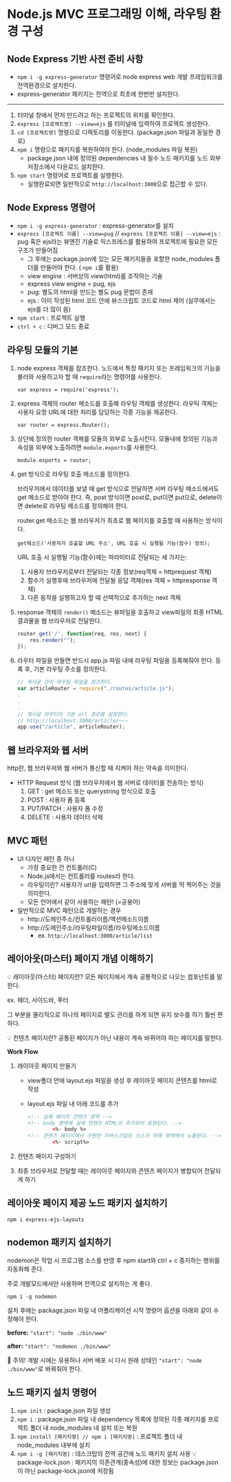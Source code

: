 # Node.js MVC 프로그래밍 이해, 라우팅 환경 구성

## Node Express 기반 사전 준비 사항

- `npm i -g express-generator` 명령어로 node express web 개발 프레임워크를 전역환경으로 설치한다.
- express-generator 패키지는 전역으로 최초에 한번만 설치한다.

---

1. 터미널 창에서 먼저 만드려고 하는 프로젝트의 위치를 확인한다.
2. `express [프로젝트명] --view=ejs` 를 터미널에 입력하여 프로젝트 생성한다.
3. `cd [프로젝트명]` 명령으로 디렉토리를 이동한다. (package.json 파일과 동일한 경로)
4. `npm i` 명령으로 패키지를 복원하여야 한다. (node_modules 파일 복원)
    - package.json 내에 정의된 dependencies 내 필수 노드 패키지를 노드 외부 저장소에서 다운로드 설치한다.
5. `npm start` 명령어로 프로젝트를 실행한다.
    - 실행완료되면 일반적으로 `http://localhost:3000`으로 접근할 수 있다.

## Node Express 명령어

- `npm i -g express-generator` : express-generator를 설치
- `express [프로젝트 이름] --view=pug` // `express [프로젝트 이름] --view=ejs`  : pug 혹은 ejs라는 뷰엔진 기술로 익스프레스를 활용하여 프로젝트에 필요한 모든 구조가 만들어짐
    - 그 후에는 package.json에 있는 모든 패키지들을 포함한 node_modules 폴더를 만들어야 한다. ( `npm i`를 활용)
    - view engine : 서버상의 view(html)를 조작하는 기술
    - express view engine = pug, ejs
    - pug: 별도의 html을 만드는 별도 pug 문법이 존재
    - ejs : 이미 작성된 html 코드 안에 뷰스크립트 코드로 html 제어 (실무에서는 ejs를 더 많이 씀)
- `npm start` : 프로젝트 실행
- `ctrl + c` : 디버그 모드 종료

## 라우팅 모듈의 기본

1. node express 객체를 참조한다. 노드에서 특정 패키지 또는 프레임워크의 기능을 불러와 사용하고자 할 때 `require`라는 명령어를 사용한다.

    `var express = require('express');`

2. express 객체의 router 메소드를 호출해 라우팅 객체를 생성한다. 라우틱 객체는 사용자 요청 URL에 대한 처리를 담당하는 각종 기능을 제공한다.

    `var router = express.Router();`

3. 상단에 정의한 router 객체를 모듈의 외부로 노출시킨다. 모듈내에 정의된 기능과 속성을 외부에 노출하려면 `module.exports`를 사용한다.

    `module.exports = router;`

4. get 방식으로 라우팅 호출 메소드를 정의한다.

    브라우저에서 데이터를 보낼 때 get 방식으로 전달하면 서버 라우팅 메소드에서도 get 메소드로 받아야 한다. 즉, post 방식이면 post로, put이면 put으로, delete이면 delete로 라우팅 메소드를 정의해야 한다.

    router.get 메소드는 웹 브라우저가 최초로 웹 페이지를 호출할 때 사용하는 방식이다.

    `get메소드('사용자가 호출할 URL 주소', URL 호출 시 실행될 기능(함수) 정의);`

    URL 호출 시 실행될 기능(함수)에는 파라미터로 전달되는 세 가지는: 

    1. 사용자 브라우저로부터 전달되는 각종 정보(req객체 = httprequest 객체)
    2. 함수가 실행후에 브라우저에 전달될 응답 객체(res 객체 = httpresponse 객체)
    3. 다른 동작을 실행하고자 할 때 선택적으로 추가하는 next 객체
5. response 객체의 `render()` 메소드는 뷰파일을 호출하고 view파일의 최종 HTML 결과물을 웹 브라우저로 전달한다.

    ```jsx
    router.get('/', function(req, res, next) {
    	res.render("");
    });
    ```

6. 라우터 파일을 만들면 반드시 app.js 파일 내에 라우팅 파일을 등록해줘야 한다. 등록 후, 기본 라우팅 주소를 정의한다.

    ```jsx
    // 게시글 관리 라우팅 파일을 참조한다.
    var articleRouter = require("./routes/article.js");
    .
    .
    .
    // 게시글 라우터의 기본 url 경로를 설정한다.
    // http://localhost:3000/article/~~~
    app.use("/article", articleRouter);
    ```

## 웹 브라우저와 웹 서버

http란, 웹 브라우저와 웹 서버가 통신할 때 지켜야 하는 약속을 의미한다. 

- HTTP Request 방식 (웹 브라우저에서 웹 서버로 데이터를 전송하는 방식)
    1. GET :  get 메소드 또는 querystring 방식으로 호출
    2. POST : 사용자 폼 등록
    3. PUT/PATCH : 사용자 폼 수정
    4. DELETE : 사용자 데이터 삭제


## MVC 패턴

- UI 디자인 패턴 중 하나
    - 가장 중요한 건 컨트롤러(C)
    - Node.js에서는 컨트롤러를 routes라 한다.
    - 라우팅이란? 사용자가 url을 입력하면 그 주소에 맞게 서버를 딱 찍어주는 것을 의미한다.
    - 모든 언어에서 같이 사용하는 패턴! (=공용어)
- 일반적으로 MVC 패턴으로 개발하는 경우
    - http://도메인주소/컨트롤러이름/액션메소드이름
    - http://도메인주소/라우팅파일이름/라우팅메소드이름
        - ex. `http://localhost:3000/article/list`


## 레이아웃(마스터) 페이지 개념 이해하기

💡 레이아웃(마스터) 페이지란? 모든 페이지에서 계속 공통적으로 나오는 컴포넌트를 말한다.

ex. 헤더, 사이드바, 푸터

그 부분을 물리적으로 하나의 페이지로 별도 관리를 하게 되면 유지 보수를 하기 훨씬 편하다.

💡 컨텐츠 페이지란? 공통된 페이지가 아닌 내용이 계속 바뀌어야 하는 페이지를 말한다.

**Work Flow**

1. 레이아웃 페이지 만들기
    - view폴더 안에 layout.ejs 파일을 생성 후 레이아웃 페이지 콘텐츠를 html로 작성
    - layout.ejs 파일 내 아래 코드를 추가

        ```html
        <!-- 실제 페이지 콘텐츠 영역 -->
        <!-- body 영역에 실제 컨텐츠 HTML이 추가되어 표현된다. -->
        		<%- body %>
        <!-- 콘텐츠 페이지에서 구현한 자바스크립트 소스가 아래 영역에서 노출된다. -->
        		<%- script%>
        ```

2. 컨텐츠 페이지 구성하기
3. 최종 브라우저로 전달할 때는 레이아웃 페이지와 콘텐츠 페이지가 병합되어 전달되게 하기

## 레이아웃 페이지 제공 노드 패키지 설치하기

`npm i express-ejs-layouts`


## nodemon 패키지 설치하기

nodemon은 작업 시 프로그램 소스를 반영 후 npm start와 ctrl + c 중지하는 행위를 자동화해 준다.

주로 개발모드에서만 사용하며 전역으로 설치하는 게 좋다.

`npm i -g nodemon`

설치 후에는 package.json 파일 내 어플리케이션 시작 명령어 옵션을 아래와 같이 수정해야 한다.

**before:** `"start": "node ./bin/www"`

**after:** `"start": "nodemon ./bin/www"`

🚫 주의! 개발 시에는 유용하나 서버 배포 시 다시 원래 상태인 `"start": "node ./bin/www"`로 바꿔줘야 한다.


## 노드 패키지 설치 명령어

1. `npm init` : package.json 파일 생성
2. `npm i` : package.json 파일 내 dependency 목록에 정의된 각종 패키지를 프로젝트 폴더 내 node_modules 내 설치 또는 복원
3. `npm install [패키지명] // npm i [패키지명]` : 프로젝트 폴더 내 node_modules 내부에 설치
4. `npm i -g [패키지명]` : 데스크탑의 전역 공간에 노드 패키지 설치 사용
💡 package-lock.json : 패키지의 의존관계(종속성)에 대한 정보는 package.json이 아닌 package-lock.json에 저장됨
